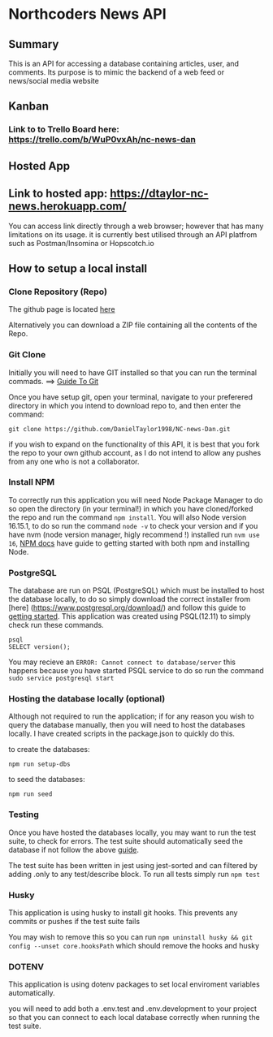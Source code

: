 # Northcoders News API

## Summary

This is an API for accessing a database containing articles, user, and comments. Its purpose is to mimic the backend of a web feed or news/social media website




## Kanban

### Link to to Trello Board here: https://trello.com/b/WuP0vxAh/nc-news-dan

## Hosted App

## Link to hosted app: https://dtaylor-nc-news.herokuapp.com/

You can access link directly through a web browser; however that has many limitations on its usage. it is currently best utilised through an API platfrom such as Postman/Insomina or Hopscotch.io

## How to setup a local install

### Clone Repository (Repo)

The github page is located [here](https://github.com/DanielTaylor1998/NC-news-Dan) 

Alternatively you can download a ZIP file containing all the contents of the Repo.

### Git Clone

Initially you will need to have GIT installed so that you can run the terminal commads. ==> [Guide To Git](https://git-scm.com/book/en/v2/Getting-Started-Installing-Git)

Once you have setup git, open your terminal, navigate to your preferered directory in which you intend to download repo to, and then enter the command: 

```
git clone https://github.com/DanielTaylor1998/NC-news-Dan.git
```

if you wish to expand on the functionality of this API, it is best that you fork the repo to your own github account, as I do not intend to allow any pushes from any one who is not a collaborator.

### Install NPM

To correctly run this application you will need Node Package Manager to do so open the directory (in your terminal!) in which you have cloned/forked the repo and run the command `npm install`. You will also Node version 16.15.1, to do so run the command `node -v` to check your version and if you have nvm (node version manager, higly recommend !) installed run `nvm use 16`, [NPM docs](https://docs.npmjs.com/downloading-and-installing-node-js-and-npm) have guide to getting started with both npm and installing Node.

### PostgreSQL

The database are run on PSQL (PostgreSQL) which must be installed to host the database locally, to do so simply download the correct installer from [here] (https://www.postgresql.org/download/) and follow this guide to [getting started](https://www.postgresql.org/docs/current/tutorial-start.html). This application was created using PSQL(12.11) to simply check run these commands.

```
psql
SELECT version();
```

You may recieve an `ERROR: Cannot connect to database/server` this happens because you have started PSQL service to do so run the command `sudo service postgresql start`

### Hosting the database locally (optional)

Although not required to run the application; if for any reason you wish to query the database manually, then you will need to host the databases locally. I have created scripts in the package.json to quickly do this.

to create the databases: 

```
npm run setup-dbs
```

to seed the databases: 

```
npm run seed
```

### Testing

Once you have hosted the databases locally, you may want to run the test suite, to check for errors. The test suite should automatically seed the database if not follow the above [guide](https://github.com/DanielTaylor1998/NC-news-Dan#testing).

The test suite has been written in jest using jest-sorted and can filtered by adding .only to any test/describe block. To run all tests simply run `npm test`

### Husky

This application is using husky to install git hooks. This prevents any commits or pushes if the test suite fails

You may wish to remove this so you can run `npm uninstall husky && git config --unset core.hooksPath` which should remove the hooks and husky

### DOTENV

This application is using dotenv packages to set local enviroment variables automatically.

you will need to add both a .env.test and .env.development to your project so that you can connect to each local database correctly when running the test suite.
